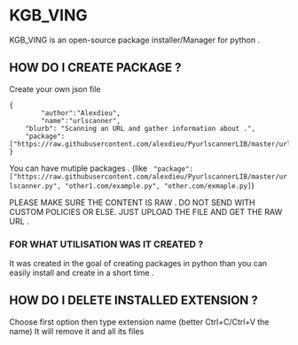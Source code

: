 # KGB_VING
KGB_VING is an open-source package installer/Manager for python .

## HOW DO I CREATE PACKAGE ?

Create your own json file

```
{
        "author":"Alexdieu",
        "name":"urlscanner",
	"blurb": "Scanning an URL and gather information about .",
	"package":["https://raw.githubusercontent.com/alexdieu/PyurlscannerLIB/master/urlscanner.py"]
}
```

You can have mutiple packages . (like ` "package":["https://raw.githubusercontent.com/alexdieu/PyurlscannerLIB/master/urlscanner.py", "other1.com/example.py", "other.com/exmaple.py]`)

PLEASE MAKE SURE THE CONTENT IS RAW . DO NOT SEND WITH CUSTOM POLICIES OR ELSE. JUST UPLOAD THE FILE AND GET THE RAW URL .

### FOR WHAT UTILISATION WAS IT CREATED ?

It was created in the goal of creating packages in python than you can easily install and create in a short time .


## HOW DO I DELETE INSTALLED EXTENSION ?

Choose first option then type extension name (better Ctrl+C/Ctrl+V the name)
It will remove it and all its files
